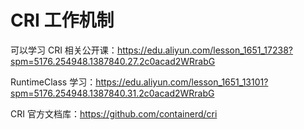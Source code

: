 # CRI 工作机制

可以学习 CRI 相关公开课：https://edu.aliyun.com/lesson_1651_17238?spm=5176.254948.1387840.27.2c0acad2WRrabG

RuntimeClass 学习：https://edu.aliyun.com/lesson_1651_13101?spm=5176.254948.1387840.31.2c0acad2WRrabG

CRI 官方文档库：https://github.com/containerd/cri





